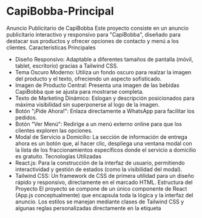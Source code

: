 # CapiBobba-Principal
Anuncio Publicitario de CapiBobba
Este proyecto consiste en un anuncio publicitario interactivo y responsivo para "CapiBobba", diseñado para destacar sus productos y ofrecer opciones de contacto y menú a los clientes.
Características Principales
 * Diseño Responsivo: Adaptable a diferentes tamaños de pantalla (móvil, tablet, escritorio) gracias a Tailwind CSS.
 * Tema Oscuro Moderno: Utiliza un fondo oscuro para realzar la imagen del producto y el texto, ofreciendo un aspecto sofisticado.
 * Imagen de Producto Central: Presenta una imagen de las bebidas CapiBobba que se ajusta para mostrarse completa.
 * Texto de Marketing Dinámico: Eslogan y descripción posicionados para máxima visibilidad sin superponerse al logo de la imagen.
 * Botón "¡Pide Ahora!": Enlaza directamente a WhatsApp para facilitar los pedidos.
 * Botón "Ver Menú": Redirige a un menú externo online para que los clientes exploren las opciones.
 * Modal de Servicio a Domicilio: La sección de información de entrega ahora es un botón que, al hacer clic, despliega una ventana modal con la lista de los fraccionamientos específicos donde el servicio a domicilio es gratuito.
Tecnologías Utilizadas
 * React.js: Para la construcción de la interfaz de usuario, permitiendo interactividad y gestión de estados (como la visibilidad del modal).
 * Tailwind CSS: Un framework de CSS de primera utilidad para un diseño rápido y responsivo, directamente en el marcado HTML.
Estructura del Proyecto
El proyecto se compone de un único componente de React (App.js conceptualmente) que encapsula toda la lógica y la interfaz del anuncio. Los estilos se manejan mediante clases de Tailwind CSS y algunas reglas personalizadas directamente en la etiqueta <style> para efectos específicos como la sombra del texto.
Cómo Utilizar
Este código es un componente de React. Para ejecutarlo:
 * Asegúrate de tener un entorno de desarrollo React configurado (por ejemplo, con Create React App o Vite).
 * Copia el contenido del componente App en tu archivo src/App.js (o similar) de tu proyecto React.
 * Asegúrate de que Tailwind CSS esté configurado y funcione correctamente en tu proyecto React.
 * Ejecuta tu aplicación React (ej. npm start o yarn dev).
El anuncio se renderizará en tu navegador.
Mejoras Futuras Consideradas
Basado en la evaluación de marketing, se sugieren las siguientes mejoras para maximizar el impacto:
 * Fotografía Profesional de Producto: Invertir en imágenes de alta calidad con fondos transparentes para una integración visual perfecta y un mayor atractivo.
 * Refinamiento de Paleta de Colores: Aunque el tema oscuro funciona, una paleta de colores más rica y vibrante para los elementos interactivos podría realzar la energía de la marca.
 * Animaciones Sutiles: Añadir pequeñas animaciones o transiciones en los botones o la aparición del modal para una experiencia de usuario más pulida.
 * Personalización del Modal: Diseñar el modal con la marca CapiBobba (colores, fuentes) para una experiencia más inmersiva.
